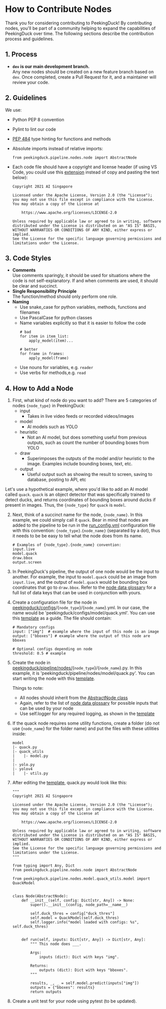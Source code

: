 # How to Contribute Nodes

Thank you for considering contributing to PeekingDuck! By contributing nodes, you'll be part of a community helping to expand the capabilities of PeekingDuck over time. The following sections describe the contribution process and guidelines.


## 1. Process

- **`dev` is our main development branch.** <br>
Any new nodes should be created on a new feature branch based on `dev`. Once completed, create a Pull Request for it, and a maintainer will review your code.


## 2. Guidelines

We use:
- Python PEP 8 convention
- Pylint to lint our code
- [PEP 484](https://www.python.org/dev/peps/pep-0484/) type hinting for functions and methods
- Absolute imports instead of relative imports:
    ```
    from peekingduck.pipeline.nodes.node import AbstractNode
    ```
- Each code file should have a copyright and license header (if using VS Code, you could use this [extension](https://marketplace.visualstudio.com/items?itemName=minherz.copyright-inserter) instead of copy and pasting the text below):

    ```
    Copyright 2021 AI Singapore

    Licensed under the Apache License, Version 2.0 (the "License");
    you may not use this file except in compliance with the License.
    You may obtain a copy of the License at

        https://www.apache.org/licenses/LICENSE-2.0

    Unless required by applicable law or agreed to in writing, software
    distributed under the License is distributed on an "AS IS" BASIS,
    WITHOUT WARRANTIES OR CONDITIONS OF ANY KIND, either express or implied.
    See the License for the specific language governing permissions and
    limitations under the License.
    ```

## 3. Code Styles

- **Comments**<br>
Use comments sparingly, it should be used for situations where the code is not self-explanatory. If and when comments are used, it should be clear and succinct.
- **Single Responsibility Principle**<br>
The function/method should only perform one role.
- **Naming**<br>
    - Use snake_case for python variables, methods, functions and filenames
    - Use PascalCase for python classes
    - Name variables explicitly so that it is easier to follow the code
        ```
        # bad
        for item in item_list:
            apply_model(item)...

        # better
        for frame in frames:
            apply_model(frame)
        ```
    - Use nouns for variables, e.g. `reader`
    - Use verbs for methods,e.g. `read`


## 4. How to Add a Node

1. First, what kind of node do you want to add? There are 5 categories of nodes `{node_type}` in PeekingDuck:
    - input
        - Takes in live video feeds or recorded videos/images
    - model
        - AI models such as YOLO
    - heuristic
        - Not an AI model, but does something useful from previous outputs, such as count the number of bounding boxes from YOLO
    - draw
        - Superimposes the outputs of the model and/or heuristic to the image. Examples include bounding boxes, text, etc.
    - output
        - Useful output such as showing the result to screen, saving to database, posting to API, etc

Let's use a hypothetical example, where you'd like to add an AI model called `quack`. `quack` is an object detector that was specifically trained to detect ducks, and returns coordinates of bounding boxes around ducks if present in images. Thus, the `{node_type}` for `quack` is `model`.

2. Next, think of a succinct name for the node, `{node_name}`. In this example, we could simply call it `quack`. Bear in mind that nodes are added to the pipeline to be run in the [run_config.yml](run_config.yml) configuration file with this convention: `{node_type}`.`{node_name}` (separated by a dot), thus it needs to be be easy to tell what the node does from its name.

    ```
    # Examples of {node_type}.{node_name} convention:
    input.live
    model.quack
    draw.bbox
    output.screen
    ```


3. In PeekingDuck's pipeline, the output of one node would be the input to another. For example, the input to `model.quack` could be an image from `input.live`, and the output of `model.quack` would be bounding box coordinates that go to `draw.bbox`. Refer to the [node data glossary](docs/node_data_glossary.md) for a full list of data keys that can be used in conjunction with yours. 

4. Create a configuration file for the node in [peekingduck/configs](peekingduck/configs)/{`node_type`}/{`node_name`}.yml. In our case, the name would be 'peekingduck/configs/model/quack.yml'. You can use this [template](peekingduck/configs/node_template.yml) as a guide. The file should contain:
    ```
    # Mandatory configs
    input: ["img"]  # example where the input of this node is an image
    output: ["bboxes"] # example where the output of this node are bboxes

    # Optional configs depending on node
    threshold: 0.5 # example
    ```

5. Create the node in [peekingduck/pipeline/nodes/](peekingduck/pipeline/nodes){`node_type`}/{`node_name`}.py. In this example, it is 'peekingduck/pipeline/nodes/model/quack.py'. You can start writing the node with this [template](peekingduck/pipeline/nodes/node_template.py).


    Things to note:
    - All nodes should inherit from the [AbstractNode class](peekingduck/pipeline/nodes/node.py)
    - Again, refer to the list of [node data glossary](docs/node_data_glossary.md) for possible inputs that can be used by your node
    - Use self.logger for any required logging, as shown in the [template](peekingduck/pipeline/nodes/node_template.py)

6. If the quack node requires some utility functions, create a folder (do not use {`node_name`} for the folder name) and put the files with these utilities inside:
    ```
    model
    |- quack.py
    |- quack_utils
    |    |- model.py
    |
    |- yolo.py
    |- yolov4
    |    |- utils.py
    ```

7. After editing the [template](peekingduck/pipeline/nodes/node_template.py), quack.py would look like this:
    ```
    """
    Copyright 2021 AI Singapore

    Licensed under the Apache License, Version 2.0 (the "License");
    you may not use this file except in compliance with the License.
    You may obtain a copy of the License at

        https://www.apache.org/licenses/LICENSE-2.0

    Unless required by applicable law or agreed to in writing, software
    distributed under the License is distributed on an "AS IS" BASIS,
    WITHOUT WARRANTIES OR CONDITIONS OF ANY KIND, either express or implied.
    See the License for the specific language governing permissions and
    limitations under the License.
    """

    from typing import Any, Dict
    from peekingduck.pipeline.nodes.node import AbstractNode

    from peekingduck.pipeline.nodes.model.quack_utils.model import QuackModel


    class Node(AbstractNode):
        def __init__(self, config: Dict[str, Any]) -> None:
            super().__init__(config, node_path=__name__)

            self.duck_thres = config["duck_thres"]
            self.model = QuackModel(self.duck_thres)
            self.logger.info("model loaded with configs: %s", self.duck_thres)


        def run(self, inputs: Dict[str, Any]) -> Dict[str, Any]:
            """ This node does ___.

            Args:
                inputs (dict): Dict with keys "img".

            Returns:
                outputs (dict): Dict with keys "bboxes".
            """

            results, _, _ = self.model.predict(inputs["img"])
            outputs = {"bboxes": results}
            return outputs
    ```

8. Create a unit test for your node using pytest (to be updated).


